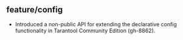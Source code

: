 ## feature/config

* Introduced a non-public API for extending the declarative config
  functionality in Tarantool Community Edition (gh-8862).
